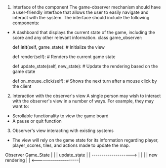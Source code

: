 1. Interface of the component
The game-observer mechanism should have a user-friendly interface that allows the user to easily navigate and interact with the system. The interface should include the following components:

- A dashboard that displays the current state of the game, including the score and any other relevant information.
class game_observer:

    def __init__(self, game_state):
        # Initialize the view

    def render(self):
        # Renders the current game state

    def update_state(self, new_state):
        # Update the rendering based on the game state
    
    def on_mouse_click(self):
        # Shows the next turn after a mouse click by the client

2. Interaction with the observer's view
A single person may wish to interact with the observer's view in a number of ways. For example, they may want to:
 - Scrollable functionality to view the game board
 - A pause or quit function

3. Observer's view interacting with existing systems
- The view will rely on the game state for its information regarding player, player_scores, tiles, and actions made to update the map.

Observer            Game_State
|                       |
|      update_state     |
| --------------------> |
|                       |
|  new rendering        | 
| <---------------------|